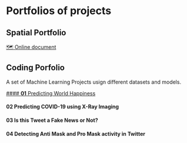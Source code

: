 # Portfolios of projects

## Spatial Portfolio
[🗺 Online document](https://indd.adobe.com/view/f78ff36f-f55e-4d2e-87bc-92d40f7406f5)

## Coding Porfolio
A set of Machine Learning Projects usign different datasets and models.

[#### **01** Predicting World Happiness](https://github.com/mro9395/ML_projects/blob/main/01WorldHappinessPrediction/Predicting_World_Happiness_Model.ipynb)

#### **02** Predicting COVID-19 using X-Ray Imaging

#### **03** Is this Tweet a Fake News or Not?

#### **04** Detecting Anti Mask and Pro Mask activity in Twitter
